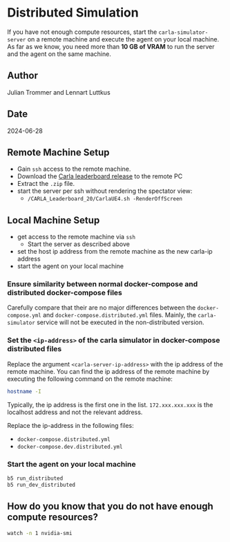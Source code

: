 # Distributed Simulation

If you have not enough compute resources, start the `carla-simulator-server` on a remote machine and execute the agent on your local machine.
As far as we know, you need more than **10 GB of VRAM** to run the server and the agent on the same machine.

## Author

Julian Trommer and Lennart Luttkus

## Date

2024-06-28

## Remote Machine Setup

- Gain `ssh` access to the remote machine.
- Download the [Carla leaderboard release](https://leaderboard.carla.org/get_started/#11-download-the-carla-leaderboard-package) to the remote PC
- Extract the `.zip` file.
- start the server per ssh without rendering the spectator view:
  - `/CARLA_Leaderboard_20/CarlaUE4.sh -RenderOffScreen`

## Local Machine Setup

- get access to the remote machine via `ssh`
  - Start the server as described above
- set the host ip address from the remote machine as the new carla-ip address
- start the agent on your local machine

### Ensure similarity between normal docker-compose and distributed docker-compose files

Carefully compare that their are no major differences between the `docker-compose.yml` and `docker-compose.distributed.yml` files.
Mainly, the `carla-simulator` service will not be executed in the non-distributed version.

### Set the `<ip-address>` of the carla simulator in docker-compose distributed files

Replace the argument `<carla-server-ip-address>` with the ip address of the remote machine.
You can find the ip address of the remote machine by executing the following command on the remote machine:

```bash
hostname -I
```

Typically, the ip address is the first one in the list.
`172.xxx.xxx.xxx` is the localhost address and not the relevant address.

Replace the ip-address in the following files:

- `docker-compose.distributed.yml`
- `docker-compose.dev.distributed.yml`

### Start the agent on your local machine

```bash
b5 run_distributed
b5 run_dev_distributed
```

## How do you know that you do not have enough compute resources?

```bash
watch -n 1 nvidia-smi
```
